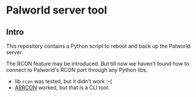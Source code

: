 # Palworld server tool

## Intro

This repository contains a Python script to reboot and back up the Palworld server.

The RCON feature may be introduced. But till now we haven't found how to connect to Palworld's RCON port through any Python libs.

- lib `rcon` was tested, but it didn't work :-(
- [ARRCON](https://github.com/radj307/ARRCON) worked, but that is a CLI tool.